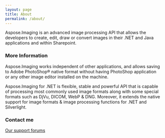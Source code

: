 ```yaml
---
layout: page
title: About
permalink: /about/
---
```


Aspose.Imaging is an advanced image processing API that allows the developers to create, edit, draw or convert images in their .NET and Java applications and within Sharepoint. 

### More Information

Aspose.Imaging works independent of other applications, and allows saving to Adobe PhotoShop® native format without having PhotoShop application or any other image editor installed on the machine.

Aspose.Imaging for .NET is flexible, stable and powerful API that is capable of processing most commonly used image formats along with some special formats such as DjVu, DICOM, WebP & DNG. Moreover, it extends the native support for image formats & image processing functions for .NET and Silverlight.

### Contact me

[Our support forums](https://forum.aspose.com/)
